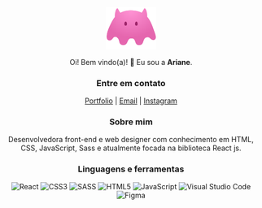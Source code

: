 <div style="text-align: center;">
<img src='https://github.com/aridsm/aridsm/blob/main/logo.svg' alt='logo' width='100px' margin='0 auto'/>

Oi! Bem vindo(a)! 👋
Eu sou a **Ariane**.
  
### Entre em contato
[Portfolio](https://aridsm.github.io/portfolio/)  |
  [Email](mailto:arianemorelato@gmail.com)  |
  [Instagram](https://www.instagram.com/arianemorelt/)
  
### Sobre mim
Desenvolvedora front-end e web designer com conhecimento em HTML, CSS, JavaScript, Sass e atualmente focada na biblioteca React js.

### Linguagens e ferramentas

![React](https://img.shields.io/badge/react-%2320ADD4.svg?style=for-the-badge&logo=react&logoColor=white)
![CSS3](https://img.shields.io/badge/css3-%231572B6.svg?style=for-the-badge&logo=css3&logoColor=white)
![SASS](https://img.shields.io/badge/SASS-%23EB3D5D.svg?style=for-the-badge&logo=SASS&logoColor=white)
![HTML5](https://img.shields.io/badge/html5-%23E34F26.svg?style=for-the-badge&logo=html5&logoColor=white)
![JavaScript](https://img.shields.io/badge/javascript-%23212025.svg?style=for-the-badge&logo=javascript&logoColor=white)
![Visual Studio Code](https://img.shields.io/badge/Visual%20Studio%20Code-0078d7.svg?style=for-the-badge&logo=visual-studio-code&logoColor=white)
![Figma](https://img.shields.io/badge/figma-%238B26C1.svg?style=for-the-badge&logo=figma&logoColor=white)

</div>
